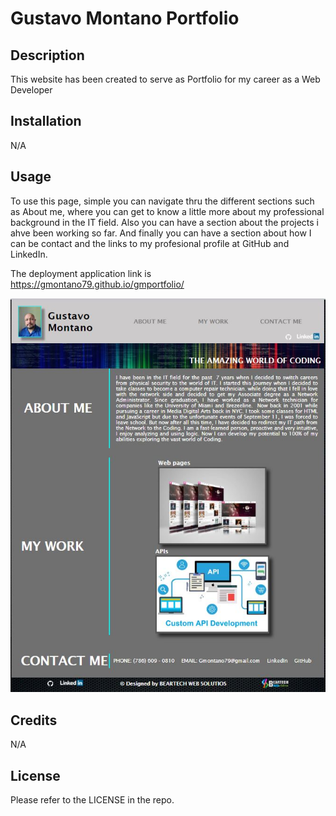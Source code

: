 # Gustavo Montano Portfolio

## Description

This website has been created to serve as Portfolio for my career as a Web Developer

## Installation

N/A

## Usage

To use this page, simple you can navigate thru the different sections such as About me, where you can get to know a little more about my professional background in the IT field. Also you can have a section about the projects i ahve been working so far. And finally you can have a section about how I can be contact and the links to my profesional profile at GitHub and LinkedIn.

The deployment application link is https://gmontano79.github.io/gmportfolio/

![alt Page Screenshoot](./img/portfoliopage-screenshot.JPG)

## Credits

N/A

## License

Please refer to the LICENSE in the repo.

